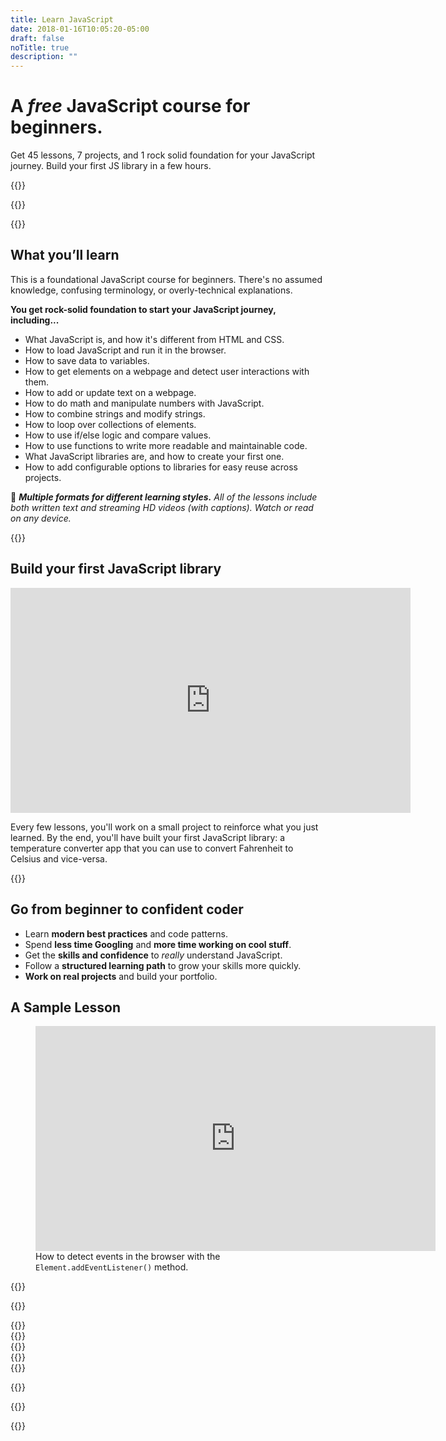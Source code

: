 ```yaml
---
title: Learn JavaScript
date: 2018-01-16T10:05:20-05:00
draft: false
noTitle: true
description: ""
---
```


<h1 class="margin-bottom-small text-xlarge text-normal">A <em>free</em> JavaScript course for beginners.</h1>

<span class="text-large">Get 45 lessons, 7 projects, and 1 rock solid foundation for your JavaScript journey. Build your first JS library in a few hours.</span>

{{<cta for="learnjs">}}

{{<purchase-link>}}

{{<used-by>}}



## What you’ll learn

This is a foundational JavaScript course for beginners. There's no assumed knowledge, confusing terminology, or overly-technical explanations. 

<p class="margin-bottom-small"><strong>You get rock-solid foundation to start your JavaScript journey, including...</strong></p>

- What JavaScript is, and how it's different from HTML and CSS.
- How to load JavaScript and run it in the browser.
- How to save data to variables.
- How to get elements on a webpage and detect user interactions with them.
- How to add or update text on a webpage.
- How to do math and manipulate numbers with JavaScript.
- How to combine strings and modify strings.
- How to loop over collections of elements.
- How to use if/else logic and compare values.
- How to use functions to write more readable and maintainable code.
- What JavaScript libraries are, and how to create your first one.
- How to add configurable options to libraries for easy reuse across projects.

🧠 _**Multiple formats for different learning styles.** All of the lessons include both written text and streaming HD videos (with captions). Watch or read on any device._

<div class="padding-top-large padding-bottom-large">{{<testimonial for="jonathanSchofield" photo="true">}}</div>



## Build your first JavaScript library

<iframe src="https://player.vimeo.com/video/821051941?badge=0&autopause=0&loop=1&h=0744d1b232" width="640" height="360" frameborder="0" allow="autoplay; fullscreen; picture-in-picture" allowfullscreen></iframe>

Every few lessons, you'll work on a small project to reinforce what you just learned. By the end, you'll have built your first JavaScript library: a temperature converter app that you can use to convert Fahrenheit to Celsius and vice-versa.

{{<purchase-link callout="true">}}



## Go from beginner to confident coder

- Learn **modern best practices** and code patterns.
- Spend **less time Googling** and **more time working on cool stuff**.
- Get the **skills and confidence** to <em>really</em> understand JavaScript.
- Follow a **structured learning path** to grow your skills more quickly.
- **Work on real projects** and build your portfolio.



## A Sample Lesson

<figure>
	<iframe class="no-margin-bottom" src="https://player.vimeo.com/video/522571202?h=f2ae5f4712" width="640" height="360" frameborder="0" allow="autoplay; fullscreen; picture-in-picture" allowfullscreen></iframe>
	<figcaption>How to detect events in the browser with the <code>Element.addEventListener()</code> method.</figcaption>
</figure>

{{<cta for="bio">}}

{{<purchase-link callout="true">}}

<div class="padding-top-large padding-bottom">{{<testimonial for="patriciaParker" photo="true">}}</div>
<div class="padding-bottom">{{<testimonial for="alexMuraro" photo="true">}}</div>
<div class="padding-bottom">{{<testimonial for="kb" photo="true">}}</div>
<div class="padding-bottom">{{<testimonial for="ruudVanZuidam" photo="true">}}</div>
<div class="padding-bottom">{{<testimonial for="jonathanStark2" photo="true">}}</div>

{{<faq>}}

<div class="padding-top-large padding-bottom">{{<testimonial for="mojtabaSeyedi" photo="true">}}</div>

{{<not-ready-yet>}}
